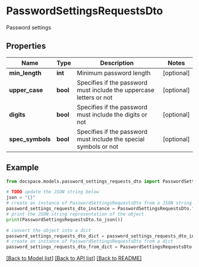 # PasswordSettingsRequestsDto

Password settings

## Properties

Name | Type | Description | Notes
------------ | ------------- | ------------- | -------------
**min_length** | **int** | Minimum password length | [optional] 
**upper_case** | **bool** | Specifies if the password must include the uppercase letters or not | [optional] 
**digits** | **bool** | Specifies if the password must include the digits or not | [optional] 
**spec_symbols** | **bool** | Specifies if the password must include the special symbols or not | [optional] 

## Example

```python
from docspace.models.password_settings_requests_dto import PasswordSettingsRequestsDto

# TODO update the JSON string below
json = "{}"
# create an instance of PasswordSettingsRequestsDto from a JSON string
password_settings_requests_dto_instance = PasswordSettingsRequestsDto.from_json(json)
# print the JSON string representation of the object
print(PasswordSettingsRequestsDto.to_json())

# convert the object into a dict
password_settings_requests_dto_dict = password_settings_requests_dto_instance.to_dict()
# create an instance of PasswordSettingsRequestsDto from a dict
password_settings_requests_dto_from_dict = PasswordSettingsRequestsDto.from_dict(password_settings_requests_dto_dict)
```
[[Back to Model list]](../README.md#documentation-for-models) [[Back to API list]](../README.md#documentation-for-api-endpoints) [[Back to README]](../README.md)


